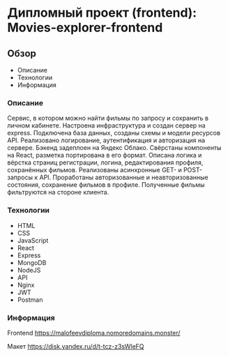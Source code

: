 # Дипломный проект (frontend): Movies-explorer-frontend

## Обзор

* Описание
* Технологии
* Информация

### Описание

Сервис, в котором можно найти фильмы по запросу и сохранить в личном кабинете. Настроена инфраструктура и создан сервер на express. Подключена база данных, созданы схемы и модели ресурсов API. Реализовано логирование, аутентификация и авторизация на сервере. Бэкенд задеплоен на Яндекс Облако. Свёрстаны компоненты на React, разметка портирована в его формат. Описана логика и вёрстка страниц регистрации, логина, редактирования профиля, сохранённых фильмов. Реализованы асинхронные GET- и POST-запросы к API. Проработаны авторизованные и неавторизованные состояния, сохранение фильмов в профиле. Полученные фильмы фильтруются на стороне клиента.

### Технологии

* HTML
* CSS
* JavaScript
* React
* Express
* MongoDB
* NodeJS
* API
* Nginx
* JWT
* Postman

### Информация

Frontend https://malofeevdiploma.nomoredomains.monster/

Макет https://disk.yandex.ru/d/t-tcz-z3sWleFQ
